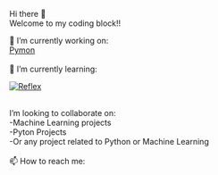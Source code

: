  Hi there 👋<br>
 Welcome to my coding block!!

<div>
  🔭 I’m currently working on:<br>
  <a href="https://github.com/AngelDev72/Pymon-">Pymon</a>
</div><br>
<div>
  🌱 I’m currently learning:<br>
  
[![Reflex](https://img.shields.io/badge/Reflex-0.3.9+-5646ED?style=for-the-badge&logo=reflex&logoColor=white&labelColor=101010)](https://reflex.dev)

</div><br>

<div>
  I’m looking to collaborate on:<br>
  -Machine Learning projects<br>
  -Pyton Projects<br>
  -Or any project related to Python or Machine Learning
</div><br>
<div>
  📫 How to reach me:<br>
  
</div>
